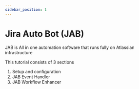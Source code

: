 ```yaml
---
sidebar_position: 1
---
```


# Jira Auto Bot (JAB)

JAB is All in one automation software that runs fully on Atlassian infrastructure

This tutorial consists of 3 sections

1. Setup and configuration
2. JAB Event Handler
3. JAB Workflow Enhancer
